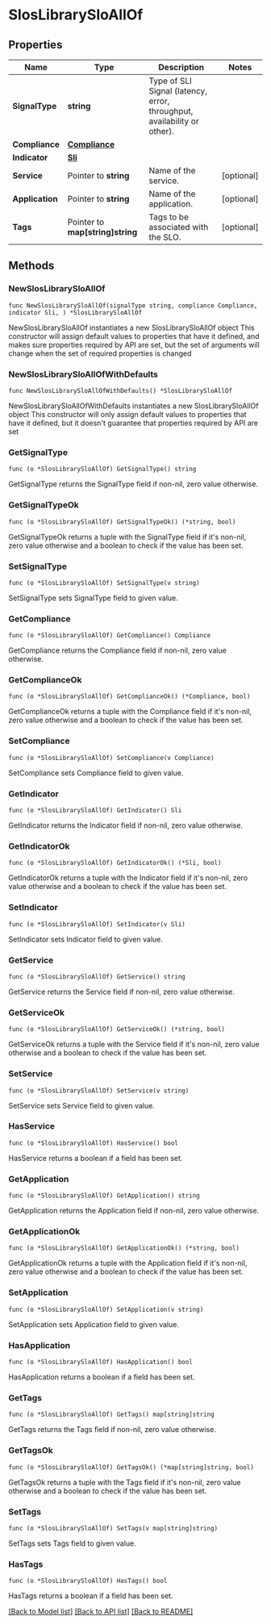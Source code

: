 # SlosLibrarySloAllOf

## Properties

Name | Type | Description | Notes
------------ | ------------- | ------------- | -------------
**SignalType** | **string** | Type of SLI Signal (latency, error, throughput, availability or other). | 
**Compliance** | [**Compliance**](Compliance.md) |  | 
**Indicator** | [**Sli**](Sli.md) |  | 
**Service** | Pointer to **string** | Name of the service. | [optional] 
**Application** | Pointer to **string** | Name of the application. | [optional] 
**Tags** | Pointer to **map[string]string** | Tags to be associated with the SLO. | [optional] 

## Methods

### NewSlosLibrarySloAllOf

`func NewSlosLibrarySloAllOf(signalType string, compliance Compliance, indicator Sli, ) *SlosLibrarySloAllOf`

NewSlosLibrarySloAllOf instantiates a new SlosLibrarySloAllOf object
This constructor will assign default values to properties that have it defined,
and makes sure properties required by API are set, but the set of arguments
will change when the set of required properties is changed

### NewSlosLibrarySloAllOfWithDefaults

`func NewSlosLibrarySloAllOfWithDefaults() *SlosLibrarySloAllOf`

NewSlosLibrarySloAllOfWithDefaults instantiates a new SlosLibrarySloAllOf object
This constructor will only assign default values to properties that have it defined,
but it doesn't guarantee that properties required by API are set

### GetSignalType

`func (o *SlosLibrarySloAllOf) GetSignalType() string`

GetSignalType returns the SignalType field if non-nil, zero value otherwise.

### GetSignalTypeOk

`func (o *SlosLibrarySloAllOf) GetSignalTypeOk() (*string, bool)`

GetSignalTypeOk returns a tuple with the SignalType field if it's non-nil, zero value otherwise
and a boolean to check if the value has been set.

### SetSignalType

`func (o *SlosLibrarySloAllOf) SetSignalType(v string)`

SetSignalType sets SignalType field to given value.


### GetCompliance

`func (o *SlosLibrarySloAllOf) GetCompliance() Compliance`

GetCompliance returns the Compliance field if non-nil, zero value otherwise.

### GetComplianceOk

`func (o *SlosLibrarySloAllOf) GetComplianceOk() (*Compliance, bool)`

GetComplianceOk returns a tuple with the Compliance field if it's non-nil, zero value otherwise
and a boolean to check if the value has been set.

### SetCompliance

`func (o *SlosLibrarySloAllOf) SetCompliance(v Compliance)`

SetCompliance sets Compliance field to given value.


### GetIndicator

`func (o *SlosLibrarySloAllOf) GetIndicator() Sli`

GetIndicator returns the Indicator field if non-nil, zero value otherwise.

### GetIndicatorOk

`func (o *SlosLibrarySloAllOf) GetIndicatorOk() (*Sli, bool)`

GetIndicatorOk returns a tuple with the Indicator field if it's non-nil, zero value otherwise
and a boolean to check if the value has been set.

### SetIndicator

`func (o *SlosLibrarySloAllOf) SetIndicator(v Sli)`

SetIndicator sets Indicator field to given value.


### GetService

`func (o *SlosLibrarySloAllOf) GetService() string`

GetService returns the Service field if non-nil, zero value otherwise.

### GetServiceOk

`func (o *SlosLibrarySloAllOf) GetServiceOk() (*string, bool)`

GetServiceOk returns a tuple with the Service field if it's non-nil, zero value otherwise
and a boolean to check if the value has been set.

### SetService

`func (o *SlosLibrarySloAllOf) SetService(v string)`

SetService sets Service field to given value.

### HasService

`func (o *SlosLibrarySloAllOf) HasService() bool`

HasService returns a boolean if a field has been set.

### GetApplication

`func (o *SlosLibrarySloAllOf) GetApplication() string`

GetApplication returns the Application field if non-nil, zero value otherwise.

### GetApplicationOk

`func (o *SlosLibrarySloAllOf) GetApplicationOk() (*string, bool)`

GetApplicationOk returns a tuple with the Application field if it's non-nil, zero value otherwise
and a boolean to check if the value has been set.

### SetApplication

`func (o *SlosLibrarySloAllOf) SetApplication(v string)`

SetApplication sets Application field to given value.

### HasApplication

`func (o *SlosLibrarySloAllOf) HasApplication() bool`

HasApplication returns a boolean if a field has been set.

### GetTags

`func (o *SlosLibrarySloAllOf) GetTags() map[string]string`

GetTags returns the Tags field if non-nil, zero value otherwise.

### GetTagsOk

`func (o *SlosLibrarySloAllOf) GetTagsOk() (*map[string]string, bool)`

GetTagsOk returns a tuple with the Tags field if it's non-nil, zero value otherwise
and a boolean to check if the value has been set.

### SetTags

`func (o *SlosLibrarySloAllOf) SetTags(v map[string]string)`

SetTags sets Tags field to given value.

### HasTags

`func (o *SlosLibrarySloAllOf) HasTags() bool`

HasTags returns a boolean if a field has been set.


[[Back to Model list]](../README.md#documentation-for-models) [[Back to API list]](../README.md#documentation-for-api-endpoints) [[Back to README]](../README.md)


